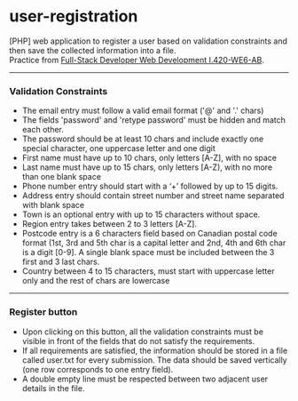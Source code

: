 # user-registration
 [PHP] web application to register a user based on validation constraints and then save the collected information into a file.  
 Practice from <a href url= "https://continuingeducation.johnabbott.qc.ca/programs/full-stack-developer/"> Full-Stack Developer Web Development I.420-WE6-AB</a>.  
 ***
### Validation Constraints
- The email entry must follow a valid email format ('@' and '.' chars)
- The fields 'password' and 'retype password' must be hidden and match each
other.
- The password should be at least 10 chars and include exactly one special
character, one uppercase letter and one digit
- First name must have up to 10 chars, only letters [A-Z], with no space
- Last name must have up to 15 chars, only letters [A-Z), with no more than one
blank space
- Phone number entry should start with a ‘+’ followed by up to 15 digits.
- Address entry should contain street number and street name separated with
blank space
- Town is an optional entry with up to 15 characters without space.
- Region entry takes between 2 to 3 letters [A-Z].
- Postcode entry is a 6 characters field based on Canadian postal code format (1st,
3rd and 5th char is a capital letter and 2nd, 4th and 6th char is a digit [0-9]. A single
blank space must be included between the 3 first and 3 last chars.
- Country between 4 to 15 characters, must start with uppercase letter only and
the rest of chars are lowercase
-----
### Register button
- Upon clicking on this button, all the validation constraints must be visible in front
of the fields that do not satisfy the requirements.
- If all requirements are satisfied, the information should be stored in a file called
user.txt for every submission. The data should be saved vertically (one row
corresponds to one entry field).
- A double empty line must be respected between two adjacent user details in the
file.
